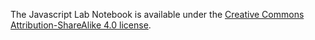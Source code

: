 The Javascript Lab Notebook is available under the [Creative Commons Attribution-ShareAlike 4.0 license](https://creativecommons.org/licenses/by-sa/4.0/).
